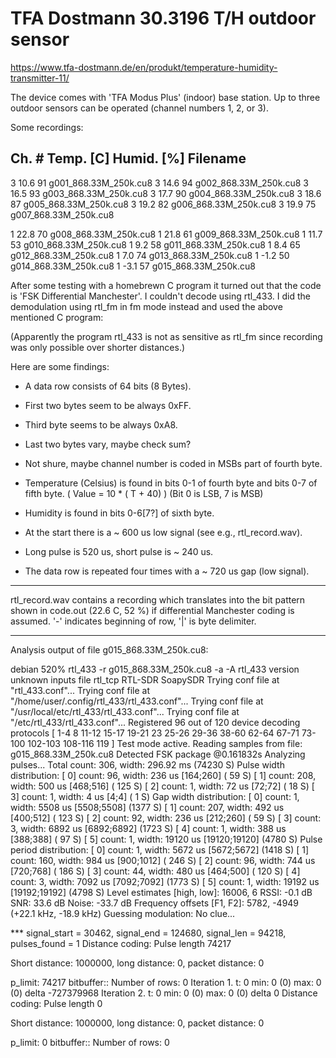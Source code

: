 TFA Dostmann 30.3196 T/H outdoor sensor
=======================================

https://www.tfa-dostmann.de/en/produkt/temperature-humidity-transmitter-11/

The device comes with 'TFA Modus Plus' (indoor) base station.
Up to three outdoor sensors can be operated
(channel numbers 1, 2, or 3).

Some recordings:

Ch. #   Temp. [C]   Humid. [%]  Filename
-------------------------------------------------------------
3       10.6        91      g001_868.33M_250k.cu8
3       14.6        94      g002_868.33M_250k.cu8
3       16.5        93      g003_868.33M_250k.cu8
3       17.7        90      g004_868.33M_250k.cu8
3       18.6        87      g005_868.33M_250k.cu8
3       19.2        82      g006_868.33M_250k.cu8
3       19.9        75      g007_868.33M_250k.cu8

1       22.8        70      g008_868.33M_250k.cu8
1       21.8        61      g009_868.33M_250k.cu8
1       11.7        53      g010_868.33M_250k.cu8
1       9.2         58      g011_868.33M_250k.cu8
1       8.4         65      g012_868.33M_250k.cu8
1       7.0         74      g013_868.33M_250k.cu8
1       -1.2        50      g014_868.33M_250k.cu8
1       -3.1        57      g015_868.33M_250k.cu8


After some testing with a homebrewn C program it turned out
that the code is 'FSK Differential Manchester'.
I couldn't decode using rtl_433. I did the demodulation using
rtl_fm in fm mode instead and used the above mentioned C program:

(Apparently the program rtl_433 is not as sensitive as rtl_fm
since recording was only possible over shorter distances.)


Here are some findings:

- A data row consists of 64 bits (8 Bytes).

- First two bytes seem to be always 0xFF.

- Third byte seems to be always 0xA8.

- Last two bytes vary, maybe check sum?

- Not shure, maybe channel number is coded in MSBs part of fourth byte.

- Temperature (Celsius) is found in bits 0-1 of fourth byte and
  bits 0-7 of fifth byte. ( Value = 10 * ( T + 40) )
  (Bit 0 is LSB, 7 is MSB)

- Humidity is found in bits 0-6[7?] of sixth byte.

- At the start there is a ~ 600 us low signal (see e.g., rtl_record.wav).

- Long pulse is 520 us, short pulse is ~ 240 us.

- The data row is repeated four times with a ~ 720 us gap (low signal).

----

rtl_record.wav contains a recording which translates into the
bit pattern shown in code.out (22.6 C, 52 %) if differential
Manchester coding is assumed.
'-' indicates beginning of row, '|' is byte delimiter.

----

Analysis output of file g015_868.33M_250k.cu8:

debian 520% rtl_433 -r g015_868.33M_250k.cu8 -a -A
rtl_433 version unknown inputs file rtl_tcp RTL-SDR SoapySDR
Trying conf file at "rtl_433.conf"...
Trying conf file at "/home/user/.config/rtl_433/rtl_433.conf"...
Trying conf file at "/usr/local/etc/rtl_433/rtl_433.conf"...
Trying conf file at "/etc/rtl_433/rtl_433.conf"...
Registered 96 out of 120 device decoding protocols [ 1-4 8 11-12 15-17 19-21 23 25-26 29-36 38-60 62-64 67-71 73-100 102-103 108-116 119 ]
Test mode active. Reading samples from file: g015_868.33M_250k.cu8
Detected FSK package    @0.161832s
Analyzing pulses...
Total count:  306,  width: 296.92 ms            (74230 S)
Pulse width distribution:
 [ 0] count:   96,  width:  236 us [164;260]    (  59 S)
 [ 1] count:  208,  width:  500 us [468;516]    ( 125 S)
 [ 2] count:    1,  width:   72 us [72;72]      (  18 S)
 [ 3] count:    1,  width:    4 us [4;4]        (   1 S)
Gap width distribution:
 [ 0] count:    1,  width: 5508 us [5508;5508]  (1377 S)
 [ 1] count:  207,  width:  492 us [400;512]    ( 123 S)
 [ 2] count:   92,  width:  236 us [212;260]    (  59 S)
 [ 3] count:    3,  width: 6892 us [6892;6892]  (1723 S)
 [ 4] count:    1,  width:  388 us [388;388]    (  97 S)
 [ 5] count:    1,  width: 19120 us [19120;19120]       (4780 S)
Pulse period distribution:
 [ 0] count:    1,  width: 5672 us [5672;5672]  (1418 S)
 [ 1] count:  160,  width:  984 us [900;1012]   ( 246 S)
 [ 2] count:   96,  width:  744 us [720;768]    ( 186 S)
 [ 3] count:   44,  width:  480 us [464;500]    ( 120 S)
 [ 4] count:    3,  width: 7092 us [7092;7092]  (1773 S)
 [ 5] count:    1,  width: 19192 us [19192;19192]       (4798 S)
Level estimates [high, low]:  16006,      6
RSSI: -0.1 dB SNR: 33.6 dB Noise: -33.7 dB
Frequency offsets [F1, F2]:    5782,  -4949     (+22.1 kHz, -18.9 kHz)
Guessing modulation: No clue...

*** signal_start = 30462, signal_end = 124680, signal_len = 94218, pulses_found = 1
Distance coding: Pulse length 74217

Short distance: 1000000, long distance: 0, packet distance: 0

p_limit: 74217
bitbuffer:: Number of rows: 0 
Iteration 1. t: 0    min: 0 (0)    max: 0 (0)    delta -727379968
Iteration 2. t: 0    min: 0 (0)    max: 0 (0)    delta 0
Distance coding: Pulse length 0

Short distance: 1000000, long distance: 0, packet distance: 0

p_limit: 0
bitbuffer:: Number of rows: 0 
